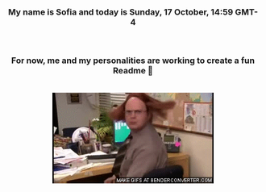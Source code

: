 


<div align="center">
<h3 >My name is Sofia and today is Sunday, 17 October, 14:59 GMT-4</h3><br>
<h3 >For now, me and my personalities are working to create a fun Readme 👋
</h3><br>
<img src='img/dwight.gif' alt='working...'/>
</div>
